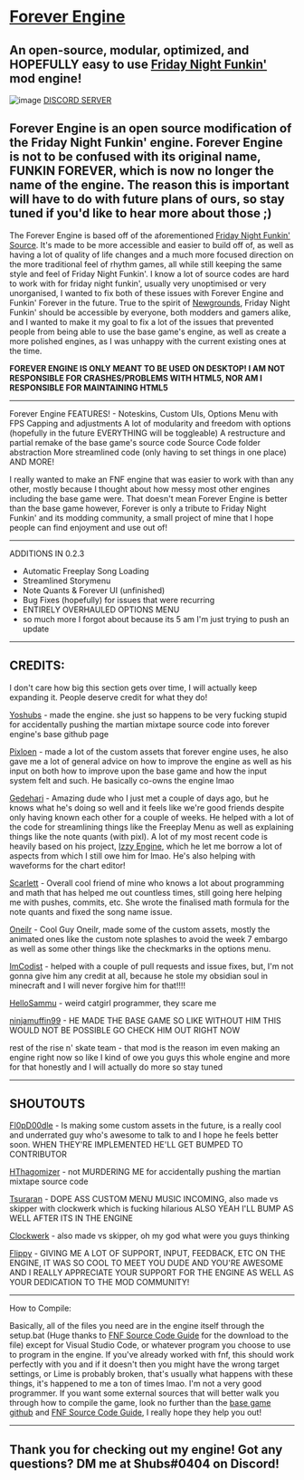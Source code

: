 # [Forever Engine](https://github.com/Yoshubs/FunkinForever)
An open-source, modular, optimized, and HOPEFULLY easy to use [Friday Night Funkin'](https://www.newgrounds.com/portal/view/770371) mod engine!
----------------------------------------------

![image](https://media.discordapp.net/attachments/821758818135572491/884267252357156934/FELogo.png?width=1095&height=676)
[DISCORD SERVER](https://discord.gg/QJt9dUmbk3)

Forever Engine is an open source modification of the Friday Night Funkin' engine. Forever Engine is not to be confused with its original name, FUNKIN FOREVER, which is now no longer the name of the engine. The reason this is important will have to do with future plans of ours, so stay tuned if you'd like to hear more about those ;)
----------------------------------------------
The Forever Engine is based off of the aforementioned [Friday Night Funkin' Source](https://github.com/ninjamuffin99/Funkin). It's made to be more accessible and easier to build off of, as well as having a lot of quality of life changes and a much more focused direction on the more traditional feel of rhythm games, all while still keeping the same style and feel of Friday Night Funkin'. I know a lot of source codes are hard to work with for friday night funkin', usually very unoptimised or very unorganised, I wanted to fix both of these issues with Forever Engine and Funkin' Forever in the future. True to the spirit of [Newgrounds](https://www.newgrounds.com), Friday Night Funkin' should be accessible by everyone, both modders and gamers alike, and I wanted to make it my goal to fix a lot of the issues that prevented people from being able to use the base game's engine, as well as create a more polished engines, as I was unhappy with the current existing ones at the time.

**FOREVER ENGINE IS ONLY MEANT TO BE USED ON DESKTOP! I AM NOT RESPONSIBLE FOR CRASHES/PROBLEMS WITH HTML5, NOR AM I RESPONSIBLE FOR MAINTAINING HTML5**

----------------------------------------------
Forever Engine FEATURES! - 
Noteskins,
Custom UIs,
Options Menu with FPS Capping and adjustments
A lot of modularity and freedom with options (hopefully in the future EVERYTHING will be toggleable)
A restructure and partial remake of the base game's source code
Source Code folder abstraction
More streamlined code (only having to set things in one place)
AND MORE!

I really wanted to make an FNF engine that was easier to work with than any other, mostly because I thought about how messy most other engines including the base game were. That doesn't mean Forever Engine is better than the base game however, Forever is only a tribute to Friday Night Funkin' and its modding community, a small project of mine that I hope people can find enjoyment and use out of!

----------------------------------------------

ADDITIONS IN 0.2.3

- Automatic Freeplay Song Loading
- Streamlined Storymenu
- Note Quants & Forever UI (unfinished)
- Bug Fixes (hopefully) for issues that were recurring
- ENTIRELY OVERHAULED OPTIONS MENU
- so much more I forgot about because its 5 am I'm just trying to push an update

----------------------------------------------
CREDITS:
----------------------------------------------
I don't care how big this section gets over time, I will actually keep expanding it. People deserve credit for what they do!

[Yoshubs](https://github.com/Yoshubs) - made the engine. she just so happens to be very fucking stupid for accidentally pushing the martian mixtape source code into forever engine's base github page


[Pixloen](https://github.com/PixlJacket) - made a lot of the custom assets that forever engine uses, he also gave me a lot of general advice on how to improve the engine as well as his input on both how to improve upon the base game and how the input system felt and such. He basically co-owns the engine lmao

[Gedehari](https://github.com/gedehari) - Amazing dude who I just met a couple of days ago, but he knows what he's doing so well and it feels like we're good friends despite only having known each other for a couple of weeks. He helped with a lot of the code for streamlining things like the Freeplay Menu as well as explaining things like the note quants (with pixl). A lot of my most recent code is heavily based on his project, [Izzy Engine](https://github.com/gedehari/IzzyEngine), which he let me borrow a lot of aspects from which I still owe him for lmao. He's also helping with waveforms for the chart editor!

[Scarlett](https://github.com/SomeKitten) - Overall cool friend of mine who knows a lot about programming and math that has helped me out countless times, still going here helping me with pushes, commits, etc. She wrote the finalised math formula for the note quants and fixed the song name issue.

[Oneilr](https://oneilr.newgrounds.com/) - Cool Guy Oneilr, made some of the custom assets, mostly the animated ones like the custom note splashes to avoid the week 7 embargo as well as some other things like the checkmarks in the options menu.

[ImCodist](https://github.com/ImCodist) - helped with a couple of pull requests and issue fixes, but, I'm not gonna give him any credit at all, because he stole my obsidian soul in minecraft and I will never forgive him for that!!!!

[HelloSammu](https://github.com/hellosammu) - weird catgirl programmer, they scare me

[ninjamuffin99](https://ninjamuffin99.newgrounds.com/) - HE MADE THE BASE GAME SO LIKE WITHOUT HIM THIS WOULD NOT BE POSSIBLE GO CHECK HIM OUT RIGHT NOW

rest of the rise n' skate team - that mod is the reason im even making an engine right now so like I kind of owe you guys this whole engine and more for that honestly and I will actually do more so stay tuned

----------------------------------------------
SHOUTOUTS
----------------------------------------------
[Fl0pD00dle](https://fl0pd00dle.newgrounds.com/) - Is making some custom assets in the future, is a really cool and underrated guy who's awesome to talk to and I hope he feels better soon. WHEN THEY'RE IMPLEMENTED HE'LL GET BUMPED TO CONTRIBUTOR

[HThagomizer](https://github.com/HThagomizer) - not MURDERING ME for accidentally pushing the martian mixtape source code

[Tsuraran](https://twitter.com/_Tsuraran) - DOPE ASS CUSTOM MENU MUSIC INCOMING, also made vs skipper with clockwerk which is fucking hilarious ALSO YEAH I'LL BUMP AS WELL AFTER ITS IN THE ENGINE

[Clockwerk](https://twitter.com/ClockwerkSmurf) - also made vs skipper, oh my god what were you guys thinking

[Flippy](https://www.youtube.com/channel/UCMIGpjyL6H__IFp7emWErlw) - GIVING ME A LOT OF SUPPORT, INPUT, FEEDBACK, ETC ON THE ENGINE, IT WAS SO COOL TO MEET YOU DUDE AND YOU'RE AWESOME AND I REALLY APPRECIATE YOUR SUPPORT FOR THE ENGINE AS WELL AS YOUR DEDICATION TO THE MOD COMMUNITY!


----------------------------------------------
How to Compile:

Basically, all of the files you need are in the engine itself through the setup.bat (Huge thanks to [FNF Source Code Guide](https://gamebanana.com/tuts/13798) for the download to the file) except for Visual Studio Code, or whatever program you choose to use to program in the engine. If you've already worked with fnf, this should work perfectly with you and if it doesn't then you might have the wrong target settings, or Lime is probably broken, that's usually what happens with these things, it's happened to me a ton of times lmao. I'm not a very good programmer.
If you want some external sources that will better walk you through how to compile the game, look no further than the [base game github](https://github.com/ninjamuffin99/Funkin) and [FNF Source Code Guide](https://gamebanana.com/tuts/13798), I really hope they help you out!

----------------------------------------------
Thank you for checking out my engine! Got any questions? DM me at Shubs#0404 on Discord!
----------------------------------------------
